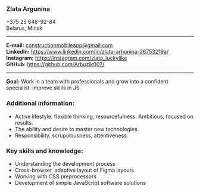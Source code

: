 ### Zlata Argunina

+375 25 648-92-84  
Belarus, Minsk

---

**E-mail:** constructionmobileapp@gmail.com  
**LinkedIn:** https://www.linkedin.com/in/zlata-arhunina-26753219a/  
**Instagram:** https://instagram.com/zlata_luckylike  
**GitHub:** https://github.com/Arbuzik007/ 

---

**Goal:** Work in a team with professionals and grow into a confident specialist. Improve skills in JS

### Additional information:
* Active lifestyle, flexible thinking, resourcefulness. Ambitious, focused on results.
* The ability and desire to master new technologies.
* Responsibility, scrupulousness, attentiveness.

### Key skills and knowledge:
* Understanding the development process
* Cross-browser, adaptive layout of Figma layouts
* Working with CSS preprocessors
* Development of simple JavaScript software solutions
